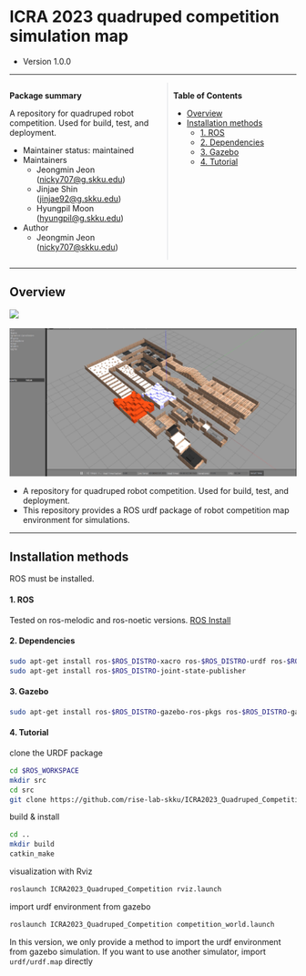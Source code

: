 # ICRA 2023 quadruped competition simulation map

- Version 1.0.0

---

<div style="display:flex;">
<div style="flex:50%; padding-right:10px; border-right: 1px solid #dcdde1">

**Package summary**

A repository for quadruped robot competition. Used for build, test, and deployment.

- Maintainer status: maintained
- Maintainers
  - Jeongmin Jeon (nicky707@g.skku.edu)
  - Jinjae Shin (jinjae92@g.skku.edu)
  - Hyungpil Moon (hyungpil@g.skku.edu)
- Author
  - Jeongmin Jeon (nicky707@skku.edu)


</div>
<div style="flex:40%; padding-left:10px;">

**Table of Contents**
- [Overview](#overview)
- [Installation methods](#installation-methods)
    - [1. ROS](#1-ros)
    - [2. Dependencies](#2-dependencies)
    - [3. Gazebo](#3-gazebo)
    - [4. Tutorial](#4-tutorial)

</div>
</div>

---

## Overview

[<img src="https://www.ros.org/imgs/logo-white.png" width="250"/>](http://www.ros.org/)

<img src="doc/gazebo_map.png" width=""/>

- A repository for quadruped robot competition. Used for build, test, and deployment.
- This repository provides a ROS urdf package of robot competition map environment for simulations.

---

## Installation methods

ROS must be installed.

#### 1. ROS

Tested on ros-melodic and ros-noetic versions. [ROS Install](http://wiki.ros.org/melodic/Installation/Ubuntu)

#### 2. Dependencies

```bash
sudo apt-get install ros-$ROS_DISTRO-xacro ros-$ROS_DISTRO-urdf ros-$ROS_DISTRO-urdf-tutorial
sudo apt-get install ros-$ROS_DISTRO-joint-state-publisher
```

#### 3. Gazebo

```bash
sudo apt-get install ros-$ROS_DISTRO-gazebo-ros-pkgs ros-$ROS_DISTRO-gazebo-ros-control
```


#### 4. Tutorial
clone the URDF package 
```bash
cd $ROS_WORKSPACE
mkdir src
cd src
git clone https://github.com/rise-lab-skku/ICRA2023_Quadruped_Competition
```

build & install
```bash
cd ..
mkdir build
catkin_make
```

visualization with Rviz
```bash
roslaunch ICRA2023_Quadruped_Competition rviz.launch 
```

import urdf environment from gazebo
```bash
roslaunch ICRA2023_Quadruped_Competition competition_world.launch 
```


In this version, we only provide a method to import the urdf environment from gazebo simulation. If you want to use another simulator, import `urdf/urdf.map` directly